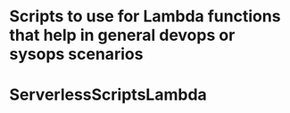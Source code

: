 # Scripts to use for Lambda functions that help in general devops or sysops scenarios
# ServerlessScriptsLambda
